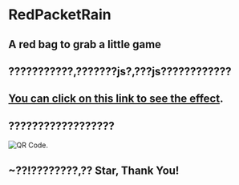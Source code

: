 # RedPacketRain
 ## A red bag to grab a little game
 ## ???????????,???????js?,???js????????????
 ## [You can click on this link to see the effect](http://owl4tkj9p.bkt.clouddn.com/demo/demo.html).

## ??????????????????
![QR Code](http://owl4tkj9p.bkt.clouddn.com/QRCode.png "demo ?????").

## ~??!????????,?? Star, Thank You!
